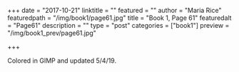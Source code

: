 +++
date = "2017-10-21"
linktitle = ""
featured = ""
author = "Maria Rice"
featuredpath = "/img/book1/page61.jpg"
title = "Book 1, Page 61"
featuredalt = "Page61"
description = ""
type = "post"
categories = ["book1"]
preview = "/img/book1_prev/page61.jpg"

+++

Colored in GIMP and updated 5/4/19.
